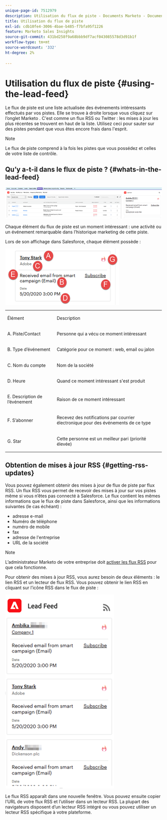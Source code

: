 ```yaml
---
unique-page-id: 7512979
description: Utilisation du flux de piste - Documents Marketo - Documentation du produit
title: Utilisation du flux de piste
exl-id: cdb10fe4-3006-4bae-b485-f7bfa95f1226
feature: Marketo Sales Insights
source-git-commit: 431bd258f9a68bbb9df7acf043085578d3d91b1f
workflow-type: tm+mt
source-wordcount: '332'
ht-degree: 2%

---
```


# Utilisation du flux de piste {#using-the-lead-feed}

Le flux de piste est une liste actualisée des événements intéressants effectués par vos pistes. Elle se trouve à droite lorsque vous cliquez sur l’onglet Marketo . C&#39;est comme un flux RSS ou Twitter : les mises à jour les plus récentes se trouvent en haut de la liste. Utilisez ceci pour sauter sur des pistes pendant que vous êtes encore frais dans l&#39;esprit.

>[!NOTE]
>
>Le flux de piste comprend à la fois les pistes que vous possédez et celles de votre liste de contrôle.

## Qu’y a-t-il dans le flux de piste ? {#whats-in-the-lead-feed}

![](assets/using-the-lead-feed-1.png)

Chaque élément du flux de piste est un moment intéressant : une activité ou un événement remarquable dans l’historique marketing de cette piste.

Lors de son affichage dans Salesforce, chaque élément possède :

![](assets/using-the-lead-feed-2.png)

<table> 
 <colgroup> 
  <col> 
  <col> 
 </colgroup> 
 <tbody> 
  <tr> 
   <td><p>Élément</p></td> 
   <td><p>Description</p></td> 
  </tr> 
  <tr> 
   <td><p>A. Piste/Contact</p></td> 
   <td><p>Personne qui a vécu ce moment intéressant</p></td> 
  </tr> 
  <tr> 
   <td><p>B. Type d’événement</p></td> 
   <td><p>Catégorie pour ce moment : web, email ou jalon</p></td> 
  </tr> 
  <tr> 
   <td><p>C. Nom du compte</p></td> 
   <td><p>Nom de la société</p></td> 
  </tr> 
  <tr> 
   <td><p>D. Heure</p></td> 
   <td><p>Quand ce moment intéressant s'est produit</p></td> 
  </tr> 
  <tr> 
   <td><p>E. Description de l’événement</p></td> 
   <td><p>Raison de ce moment intéressant</p></td> 
  </tr> 
  <tr> 
   <td><p>F. S’abonner</p></td> 
   <td><p>Recevez des notifications par courrier électronique pour des événements de ce type</p></td> 
  </tr> 
  <tr> 
   <td><p>G. Star</p></td> 
   <td><p>Cette personne est un meilleur pari (priorité élevée)</p></td> 
  </tr> 
 </tbody> 
</table>

## Obtention de mises à jour RSS {#getting-rss-updates}

Vous pouvez également obtenir des mises à jour de flux de piste par flux RSS.  Un flux RSS vous permet de recevoir des mises à jour sur vos pistes même si vous n’êtes pas connecté à Salesforce. Le flux contient les mêmes informations que le flux de piste dans Salesforce, ainsi que les informations suivantes (le cas échéant) :

* adresse e-mail
* Numéro de téléphone
* numéro de mobile
* fax
* adresse de l&#39;entreprise
* URL de la société

>[!NOTE]
>
>L’administrateur Marketo de votre entreprise doit [activer les flux RSS](/help/marketo/product-docs/marketo-sales-insight/msi-for-salesforce/features/msi-configuration-tab/enable-rss-for-sales-insight.md) pour que cela fonctionne.

Pour obtenir des mises à jour RSS, vous aurez besoin de deux éléments : le lien RSS et un lecteur de flux RSS. Vous pouvez obtenir le lien RSS en cliquant sur l’icône RSS dans le flux de piste :

![](assets/using-the-lead-feed-3.png)

Le flux RSS apparaît dans une nouvelle fenêtre. Vous pouvez ensuite copier l’URL de votre flux RSS et l’utiliser dans un lecteur RSS. La plupart des navigateurs disposent d’un lecteur RSS intégré ou vous pouvez utiliser un lecteur RSS spécifique à votre plateforme.
